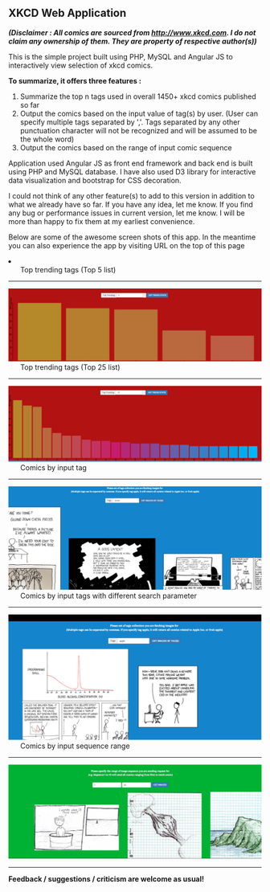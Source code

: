 
<h2>XKCD Web Application </h2>

<i><b>
(Disclaimer : All comics are sourced from http://www.xkcd.com. I do not claim any ownership of them. They are property of respective author(s)) 
</i></b>

<p>
This is the simple project built using PHP, MySQL and Angular JS to interactively view selection of xkcd comics.
</p>

<b>To summarize, it offers three features : </b>

1. Summarize the top n tags used in overall 1450+ xkcd comics published so far
2. Output the comics based on the input value of tag(s) by user. (User can specify multiple tags separated by ','. Tags separated by any other punctuation character will not be recognized and will be assumed to be the whole word)
3. Output the comics based on the range of input comic sequence


<p>
Application used Angular JS as front end framework and back end is built using PHP and MySQL database. I have also used D3 library for interactive data visualization and bootstrap for CSS decoration. 
</p>

<p>
I could not think of any other feature(s) to add to this version in addition to what we already have so far. If you have any idea, let me know. If you find any bug or performance issues in current version, let me know. I will be more than happy to fix them at my earliest convenience.
</p>

<p>
Below are some of the awesome screen shots of this app. In the meantime you can also experience the app by visiting URL on the top of this page
</p>
<li>
<ol> Top trending tags (Top 5 list) </ol>
<hr/>
<img src = 'screenshots/trendingtags.png'>

<ol> Top trending tags (Top 25 list) </ol>
<hr/>
<img src = 'screenshots/trendingtags2.png'>

<ol> Comics by input tag </ol>
<hr/>
<img src = 'screenshots/imagebytags.png'>

<ol> Comics by input tags with different search parameter </ol>
<hr/>
<img src = 'screenshots/imagebytagstwo.png'>

<ol> Comics by input sequence range </ol>
<hr/>
<img src = 'screenshots/imagesequence.jpeg'>

</li>
<hr/>
<b>Feedback / suggestions / criticism are welcome as usual! </b>
